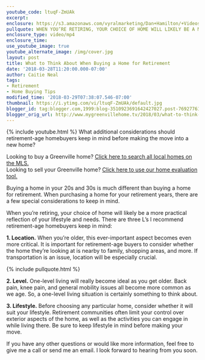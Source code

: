 ```yaml
---
youtube_code: ltuqF-ZmUAk
excerpt:
enclosure: https://s3.amazonaws.com/vyralmarketing/Dan+Hamilton/+Videos/2018/Greenville+Real+Estate+Agent-+Latest+Your+Carolina+Segment.mp4
pullquote: WHEN YOU’RE RETIRING, YOUR CHOICE OF HOME WILL LIKELY BE A MORE PRACTICAL REFLECTION OF YOUR LIFESTYLE AND NEEDS.
enclosure_type: video/mp4
enclosure_time:
use_youtube_image: true
youtube_alternate_image: /img/cover.jpg
layout: post
title: What to Think About When Buying a Home for Retirement
date: '2018-03-28T11:20:00.000-07:00'
author: Caitie Neal
tags:
- Retirement
- Home Buying Tips
modified_time: '2018-03-29T07:38:07.546-07:00'
thumbnail: https://i.ytimg.com/vi/ltuqF-ZmUAk/default.jpg
blogger_id: tag:blogger.com,1999:blog-3510923691642427027.post-7692776158374487957
blogger_orig_url: http://www.mygreenvillehome.tv/2018/03/what-to-think-about-when-buying-home.html
---
```

{% include youtube.html %}
What additional considerations should retirement-age homebuyers keep in mind before making the move into a new home?


<div class="post-cta">
Looking to buy a Greenville home? <a href="http://www.mygreenvillehome.com/buy/" target="_blank">Click here to search all local homes on the MLS.</a><br>
Looking to sell your Greenville home? <a href="http://www.mygreenvillehome.com/sell/" target="_blank">Click here to use our home evaluation tool.</a>
</div>

Buying a home in your 20s and 30s is much different than buying a home for retirement. When purchasing a home for your retirement years, there are a few special considerations to keep in mind.

When you’re retiring, your choice of home will likely be a more practical reflection of your lifestyle and needs. There are three L’s I recommend retirement-age homebuyers keep in mind:

**1. Location.** When you’re older, this ever-important aspect becomes even more critical. It is important for retirement-age buyers to consider whether the home they’re looking at is nearby to family, shopping areas, and more. If transportation is an issue, location will be especially crucial.

{% include pullquote.html %}

**2. Level.** One-level living will really become ideal as you get older. Back pain, knee pain, and general mobility issues all become more common as we age. So, a one-level living situation is certainly something to think about.


**3. Lifestyle.** Before choosing any particular home, consider whether it will suit your lifestyle. Retirement communities often limit your control over exterior aspects of the home, as well as the activities you can engage in while living there. Be sure to keep lifestyle in mind before making your move.

If you have any other questions or would like more information, feel free to give me a call or send me an email. I look forward to hearing from you soon.
